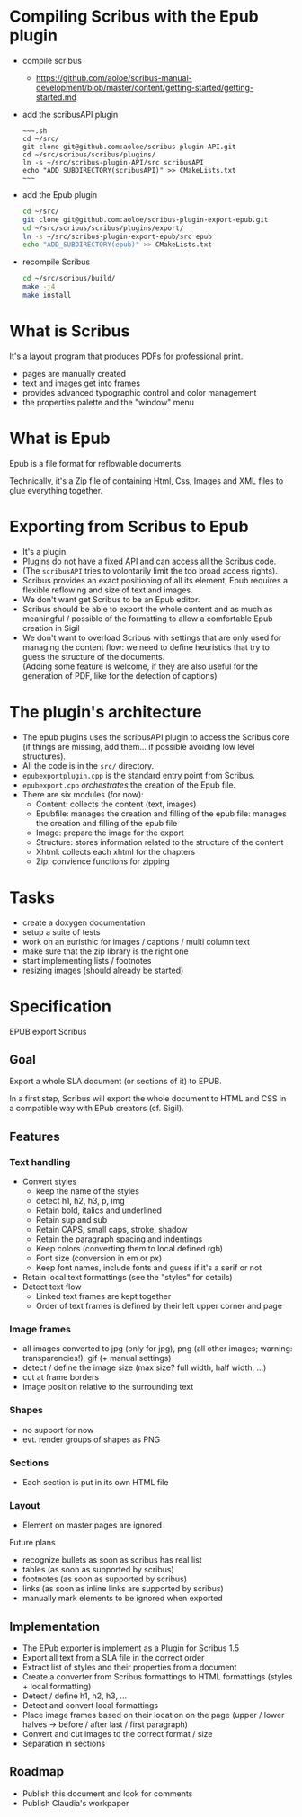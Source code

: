 # Compiling Scribus with the Epub plugin

- compile scribus
  - https://github.com/aoloe/scribus-manual-development/blob/master/content/getting-started/getting-started.md
- add the scribusAPI plugin

      ~~~.sh
      cd ~/src/
      git clone git@github.com:aoloe/scribus-plugin-API.git
      cd ~/src/scribus/scribus/plugins/
      ln -s ~/src/scribus-plugin-API/src scribusAPI
      echo "ADD_SUBDIRECTORY(scribusAPI)" >> CMakeLists.txt
      ~~~

- add the Epub plugin  
  ~~~.sh
  cd ~/src/
  git clone git@github.com:aoloe/scribus-plugin-export-epub.git
  cd ~/src/scribus/scribus/plugins/export/
  ln -s ~/src/scribus-plugin-export-epub/src epub
  echo "ADD_SUBDIRECTORY(epub)" >> CMakeLists.txt
  ~~~
- recompile Scribus  
  ~~~.sh
  cd ~/src/scribus/build/
  make -j4
  make install
  ~~~

# What is Scribus

It's a layout program that produces PDFs for professional print.

- pages are manually created
- text and images get into frames
- provides advanced typographic control and color management
- the properties palette and the "window" menu

# What is Epub

Epub is a file format for reflowable documents.

Technically, it's a Zip file of containing Html, Css, Images and XML files to glue everything together.

# Exporting from Scribus to Epub

- It's a plugin.
- Plugins do not have a fixed API and can access all the Scribus code.
- (The `scribusAPI` tries to volontarily limit the too broad access rights).
- Scribus provides an exact positioning of all its element, Epub requires a flexible reflowing and size of text and images.
- We don't want get Scribus to be an Epub editor.
- Scribus should be able to export the whole content and as much as meaningful / possible of the formatting to allow a comfortable Epub creation in Sigil
- We don't want to overload Scribus with settings that are only used for managing the content flow: we need to define heuristics that try to guess the structure of the documents.  
  (Adding some feature is welcome, if they are also useful for the generation of PDF, like for the detection of captions)

# The plugin's architecture

- The epub plugins uses the scribusAPI plugin to access the Scribus core (if things are missing, add them... if possible avoiding low level structures).
- All the code is in the `src/` directory.
- `epubexportplugin.cpp` is the standard entry point from Scribus.
- `epubexport.cpp` _orchestrates_ the creation of the Epub file.
- There are six modules (for now):
  - Content: collects the content (text, images)
  - Epubfile: manages the creation and filling of the epub file: manages the creation and filling of the epub file
  - Image: prepare the image for the export
  - Structure: stores information related to the structure of the content
  - Xhtml: collects each xhtml for the chapters
  - Zip: convience functions for zipping

# Tasks

- create a doxygen documentation
- setup a suite of tests
- work on an euristhic for images / captions / multi column text
- make sure that the zip library is the right one
- start implementing lists / footnotes
- resizing images (should already be started)


# Specification

EPUB export  Scribus

## Goal

Export a whole SLA document (or sections of it) to EPUB.

In a first step, Scribus will export the whole document to HTML and CSS in a compatible way with EPub creators (cf. Sigil).


## Features

### Text handling

- Convert styles
  - keep the name of the styles
  - detect h1, h2, h3, p, img
  - Retain bold, italics and underlined
  - Retain sup and sub
  - Retain CAPS, small caps, stroke, shadow
  - Retain the paragraph spacing and indentings
  - Keep colors (converting them to local defined rgb)
  - Font size (conversion in em or px)
  - Keep font names, include fonts and guess if it's a serif or not
- Retain local text formattings (see the "styles" for details)
- Detect text flow
  - Linked text frames are kept together
  - Order of text frames is defined by their left upper corner and page

### Image frames
  - all images converted to jpg (only for jpg), png (all other images; warning: transparencies!), gif (+ manual settings)
  - detect / define the image size (max size? full width, half width, ...)
  - cut at frame borders
  - Image position relative to the surrounding text

### Shapes
  - no support for now
  - evt. render groups of shapes as PNG

### Sections
  - Each section is put in its own HTML file

### Layout
  - Element on master pages are ignored


Future plans
- recognize bullets as soon as scribus has real list
- tables (as soon as supported by scribus)
- footnotes (as soon as supported by scribus)
- links (as soon as inline links are supported by scribus)
- manually mark elements to be ignored when exported

## Implementation

- The EPub exporter is implement as a Plugin for Scribus 1.5
- Export all text from a SLA file in the correct order
- Extract list of styles and their properties from a document
- Create a converter from Scribus formattings to HTML formattings (styles + local formatting)
- Detect / define h1, h2, h3, ...
- Detect and convert local formattings
- Place image frames based on their location on the page (upper / lower halves -> before / after last / first paragraph)
- Convert and cut images to the correct format / size
- Separation in sections

Roadmap
---

- Publish this document and look for comments
- Publish Claudia's workpaper
